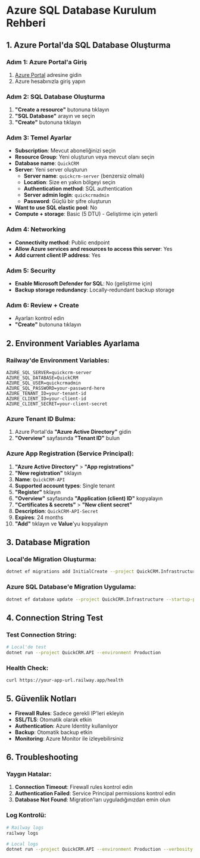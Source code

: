 # Azure SQL Database Kurulum Rehberi

## 1. Azure Portal'da SQL Database Oluşturma

### Adım 1: Azure Portal'a Giriş
1. [Azure Portal](https://portal.azure.com) adresine gidin
2. Azure hesabınızla giriş yapın

### Adım 2: SQL Database Oluşturma
1. **"Create a resource"** butonuna tıklayın
2. **"SQL Database"** arayın ve seçin
3. **"Create"** butonuna tıklayın

### Adım 3: Temel Ayarlar
- **Subscription**: Mevcut aboneliğinizi seçin
- **Resource Group**: Yeni oluşturun veya mevcut olanı seçin
- **Database name**: `QuickCRM`
- **Server**: Yeni server oluşturun
  - **Server name**: `quickcrm-server` (benzersiz olmalı)
  - **Location**: Size en yakın bölgeyi seçin
  - **Authentication method**: SQL authentication
  - **Server admin login**: `quickcrmadmin`
  - **Password**: Güçlü bir şifre oluşturun
- **Want to use SQL elastic pool**: No
- **Compute + storage**: Basic (5 DTU) - Geliştirme için yeterli

### Adım 4: Networking
- **Connectivity method**: Public endpoint
- **Allow Azure services and resources to access this server**: Yes
- **Add current client IP address**: Yes

### Adım 5: Security
- **Enable Microsoft Defender for SQL**: No (geliştirme için)
- **Backup storage redundancy**: Locally-redundant backup storage

### Adım 6: Review + Create
- Ayarları kontrol edin
- **"Create"** butonuna tıklayın

## 2. Environment Variables Ayarlama

### Railway'de Environment Variables:
```
AZURE_SQL_SERVER=quickcrm-server
AZURE_SQL_DATABASE=QuickCRM
AZURE_SQL_USER=quickcrmadmin
AZURE_SQL_PASSWORD=your-password-here
AZURE_TENANT_ID=your-tenant-id
AZURE_CLIENT_ID=your-client-id
AZURE_CLIENT_SECRET=your-client-secret
```

### Azure Tenant ID Bulma:
1. Azure Portal'da **"Azure Active Directory"** gidin
2. **"Overview"** sayfasında **"Tenant ID"** bulun

### Azure App Registration (Service Principal):
1. **"Azure Active Directory"** > **"App registrations"**
2. **"New registration"** tıklayın
3. **Name**: `QuickCRM-API`
4. **Supported account types**: Single tenant
5. **"Register"** tıklayın
6. **"Overview"** sayfasında **"Application (client) ID"** kopyalayın
7. **"Certificates & secrets"** > **"New client secret"**
8. **Description**: `QuickCRM-API-Secret`
9. **Expires**: 24 months
10. **"Add"** tıklayın ve **Value**'yu kopyalayın

## 3. Database Migration

### Local'de Migration Oluşturma:
```bash
dotnet ef migrations add InitialCreate --project QuickCRM.Infrastructure --startup-project QuickCRM.API
```

### Azure SQL Database'e Migration Uygulama:
```bash
dotnet ef database update --project QuickCRM.Infrastructure --startup-project QuickCRM.API
```

## 4. Connection String Test

### Test Connection String:
```bash
# Local'de test
dotnet run --project QuickCRM.API --environment Production
```

### Health Check:
```bash
curl https://your-app-url.railway.app/health
```

## 5. Güvenlik Notları

- **Firewall Rules**: Sadece gerekli IP'leri ekleyin
- **SSL/TLS**: Otomatik olarak etkin
- **Authentication**: Azure Identity kullanılıyor
- **Backup**: Otomatik backup etkin
- **Monitoring**: Azure Monitor ile izleyebilirsiniz

## 6. Troubleshooting

### Yaygın Hatalar:
1. **Connection Timeout**: Firewall rules kontrol edin
2. **Authentication Failed**: Service Principal permissions kontrol edin
3. **Database Not Found**: Migration'ları uyguladığınızdan emin olun

### Log Kontrolü:
```bash
# Railway logs
railway logs

# Local logs
dotnet run --project QuickCRM.API --environment Production --verbosity detailed
```

